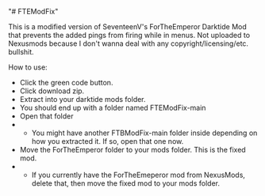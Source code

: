 "# FTEModFix" 


This is a modified version of SeventeenV's ForTheEmperor Darktide Mod that prevents the added pings from firing while in menus. Not uploaded to Nexusmods because I don't wanna deal with any copyright/licensing/etc. bullshit.

How to use:
- Click the green code button.
- Click download zip.
- Extract into your darktide mods folder.
- You should end up with a folder named FTEModFix-main
- Open that folder
- - You might have another FTBModFix-main folder inside depending on how you extracted it. If so, open that one now.
- Move the ForTheEmperor folder to your mods folder. This is the fixed mod.
- - If you currently have the ForTheEmeperor mod from NexusMods, delete that, then move the fixed mod to your mods folder.
